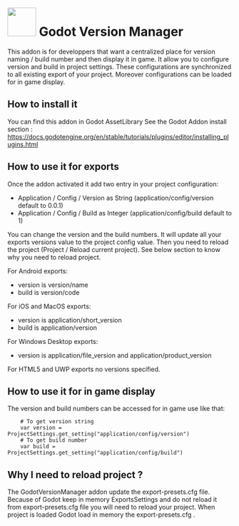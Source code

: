 # <img src="https://github.com/fcazalet/godot-version-management/blob/main/icon.svg" width="64" height="64"> Godot Version Manager

This addon is for developpers that want a centralized place for version naming / build number and then display it in game.
It allow you to configure version and build in project settings.
These configurations are synchronized to all existing export of your project.
Moreover configurations can be loaded for in game display.

## How to install it

You can find this addon in Godot AssetLibrary
See the Godot Addon install section : https://docs.godotengine.org/en/stable/tutorials/plugins/editor/installing_plugins.html

## How to use it for exports

Once the addon activated it add two entry in your project configuration:

- Application / Config / Version as String (application/config/version default to 0.0.1)
- Application / Config / Build as Integer (application/config/build default to 1)

You can change the version and the build numbers.
It will update all your exports versions value to the project config value.
Then you need to reload the project (Project / Reload current project). See below section to know why you need to reload project.

For Android exports:
* version is version/name
* build is version/code

For iOS and MacOS exports:
* version is application/short_version
* build is application/version

For Windows Desktop exports:
* version is application/file_version and application/product_version

For HTML5 and UWP exports no versions specified.

## How to use it for in game display

The version and build numbers can be accessed for in game use like that:


```GDScript
	# To get version string
	var version = ProjectSettings.get_setting("application/config/version")
	# To get build number
	var build = ProjectSettings.get_setting("application/config/build")
```

	


## Why I need to reload project ?

The GodotVersionManager addon update the export-presets.cfg file.
Because of Godot keep in memory ExportsSettings and do not reload it from export-presets.cfg file you will need to reload your project.
When project is loaded Godot load in memory the export-presets.cfg .

